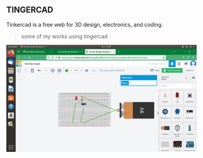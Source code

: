 ## TINGERCAD
Tinkercad is a free web for 3D design, electronics, and coding.

 >some of my works using tingercad
 
 ![image](https://github.com/ajaniljith/internship/blob/main/img/LED-2.png)
